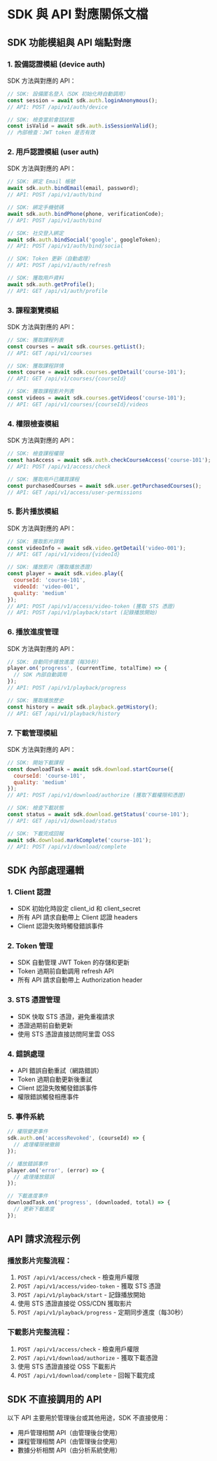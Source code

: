 # SDK 與 API 對應關係文檔

## SDK 功能模組與 API 端點對應

### 1. 設備認證模組 (device auth)
SDK 方法與對應的 API：

```javascript
// SDK: 設備匿名登入（SDK 初始化時自動調用）
const session = await sdk.auth.loginAnonymous();
// API: POST /api/v1/auth/device

// SDK: 檢查當前會話狀態
const isValid = await sdk.auth.isSessionValid();
// 內部檢查：JWT token 是否有效
```

### 2. 用戶認證模組 (user auth)
SDK 方法與對應的 API：

```javascript
// SDK: 綁定 Email 帳號
await sdk.auth.bindEmail(email, password);
// API: POST /api/v1/auth/bind

// SDK: 綁定手機號碼
await sdk.auth.bindPhone(phone, verificationCode);
// API: POST /api/v1/auth/bind

// SDK: 社交登入綁定
await sdk.auth.bindSocial('google', googleToken);
// API: POST /api/v1/auth/bind/social

// SDK: Token 更新（自動處理）
// API: POST /api/v1/auth/refresh

// SDK: 獲取用戶資料
await sdk.auth.getProfile();
// API: GET /api/v1/auth/profile
```

### 3. 課程瀏覽模組
SDK 方法與對應的 API：

```javascript
// SDK: 獲取課程列表
const courses = await sdk.courses.getList();
// API: GET /api/v1/courses

// SDK: 獲取課程詳情
const course = await sdk.courses.getDetail('course-101');
// API: GET /api/v1/courses/{courseId}

// SDK: 獲取課程影片列表
const videos = await sdk.courses.getVideos('course-101');
// API: GET /api/v1/courses/{courseId}/videos
```

### 4. 權限檢查模組
SDK 方法與對應的 API：

```javascript
// SDK: 檢查課程權限
const hasAccess = await sdk.auth.checkCourseAccess('course-101');
// API: POST /api/v1/access/check

// SDK: 獲取用戶已購買課程
const purchasedCourses = await sdk.user.getPurchasedCourses();
// API: GET /api/v1/access/user-permissions
```

### 5. 影片播放模組
SDK 方法與對應的 API：

```javascript
// SDK: 獲取影片詳情
const videoInfo = await sdk.video.getDetail('video-001');
// API: GET /api/v1/videos/{videoId}

// SDK: 播放影片（獲取播放憑證）
const player = await sdk.video.play({
  courseId: 'course-101',
  videoId: 'video-001',
  quality: 'medium'
});
// API: POST /api/v1/access/video-token (獲取 STS 憑證)
// API: POST /api/v1/playback/start (記錄播放開始)
```

### 6. 播放進度管理
SDK 方法與對應的 API：

```javascript
// SDK: 自動同步播放進度（每30秒）
player.on('progress', (currentTime, totalTime) => {
  // SDK 內部自動調用
});
// API: POST /api/v1/playback/progress

// SDK: 獲取播放歷史
const history = await sdk.playback.getHistory();
// API: GET /api/v1/playback/history
```

### 7. 下載管理模組
SDK 方法與對應的 API：

```javascript
// SDK: 開始下載課程
const downloadTask = await sdk.download.startCourse({
  courseId: 'course-101',
  quality: 'medium'
});
// API: POST /api/v1/download/authorize (獲取下載權限和憑證)

// SDK: 檢查下載狀態
const status = await sdk.download.getStatus('course-101');
// API: GET /api/v1/download/status

// SDK: 下載完成回報
await sdk.download.markComplete('course-101');
// API: POST /api/v1/download/complete
```

## SDK 內部處理邏輯

### 1. Client 認證
- SDK 初始化時設定 client_id 和 client_secret
- 所有 API 請求自動帶上 Client 認證 headers
- Client 認證失敗時觸發錯誤事件

### 2. Token 管理
- SDK 自動管理 JWT Token 的存儲和更新
- Token 過期前自動調用 refresh API
- 所有 API 請求自動帶上 Authorization header

### 3. STS 憑證管理
- SDK 快取 STS 憑證，避免重複請求
- 憑證過期前自動更新
- 使用 STS 憑證直接訪問阿里雲 OSS

### 4. 錯誤處理
- API 錯誤自動重試（網路錯誤）
- Token 過期自動更新後重試
- Client 認證失敗觸發錯誤事件
- 權限錯誤觸發相應事件

### 5. 事件系統
```javascript
// 權限變更事件
sdk.auth.on('accessRevoked', (courseId) => {
  // 處理權限被撤銷
});

// 播放錯誤事件
player.on('error', (error) => {
  // 處理播放錯誤
});

// 下載進度事件
downloadTask.on('progress', (downloaded, total) => {
  // 更新下載進度
});
```

## API 請求流程示例

### 播放影片完整流程：
1. `POST /api/v1/access/check` - 檢查用戶權限
2. `POST /api/v1/access/video-token` - 獲取 STS 憑證
3. `POST /api/v1/playback/start` - 記錄播放開始
4. 使用 STS 憑證直接從 OSS/CDN 獲取影片
5. `POST /api/v1/playback/progress` - 定期同步進度（每30秒）

### 下載影片完整流程：
1. `POST /api/v1/access/check` - 檢查用戶權限
2. `POST /api/v1/download/authorize` - 獲取下載憑證
3. 使用 STS 憑證直接從 OSS 下載影片
4. `POST /api/v1/download/complete` - 回報下載完成

## SDK 不直接調用的 API
以下 API 主要用於管理後台或其他用途，SDK 不直接使用：
- 用戶管理相關 API（由管理後台使用）
- 課程管理相關 API（由管理後台使用）
- 數據分析相關 API（由分析系統使用）